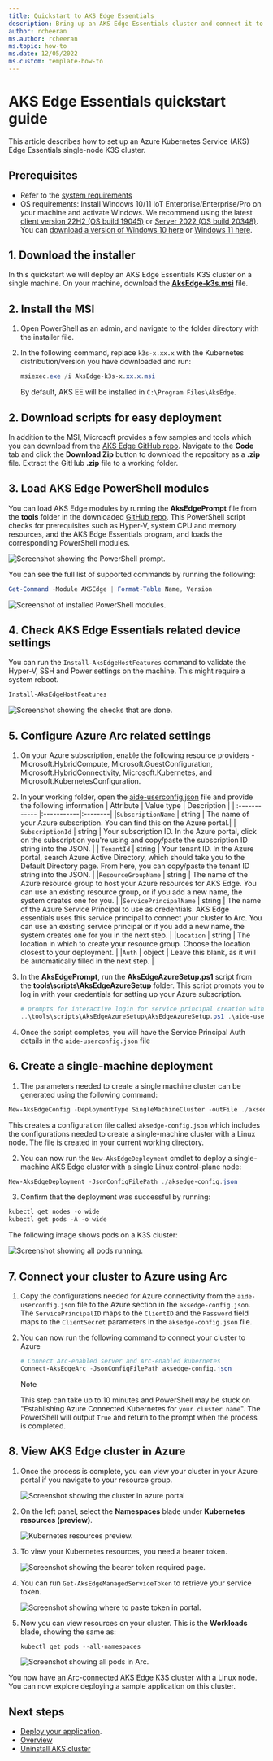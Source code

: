 ```yaml
---
title: Quickstart to AKS Edge Essentials
description: Bring up an AKS Edge Essentials cluster and connect it to Arc. 
author: rcheeran
ms.author: rcheeran
ms.topic: how-to
ms.date: 12/05/2022
ms.custom: template-how-to
---
```


# AKS Edge Essentials quickstart guide

This article describes how to set up an Azure Kubernetes Service (AKS) Edge Essentials single-node K3S cluster.

## Prerequisites

- Refer to the [system requirements](aks-edge-system-requirements.md)
- OS requirements: Install Windows 10/11 IoT Enterprise/Enterprise/Pro on your machine and activate Windows. We recommend using the latest [client version 22H2 (OS build 19045)](/windows/release-health/release-information) or [Server 2022 (OS build 20348)](/windows/release-health/windows-server-release-info). You can [download a version of Windows 10 here](https://www.microsoft.com/software-download/windows10) or [Windows 11 here](https://www.microsoft.com/software-download/windows11).

## 1. Download the installer

In this quickstart we will deploy an AKS Edge Essentials K3S cluster on a single machine. On your machine, download the [**AksEdge-k3s.msi**](https://aka.ms/aks-edge/k3s-msi) file.

## 2. Install the MSI

1. Open PowerShell as an admin, and navigate to the folder directory with the installer file.

2. In the following command, replace `k3s-x.xx.x` with the Kubernetes distribution/version you have downloaded and run:

    ```powershell
    msiexec.exe /i AksEdge-k3s-x.xx.x.msi
    ```

    By default, AKS EE will be installed in `C:\Program Files\AksEdge`.

## 2. Download scripts for easy deployment

In addition to the MSI, Microsoft provides a few samples and tools which you can download from the [AKS Edge GitHub repo](https://github.com/Azure/AKS-Edge). Navigate to the **Code** tab and click the **Download Zip** button to download the repository as a **.zip** file. Extract the GitHub **.zip** file to a working folder.

## 3. Load AKS Edge PowerShell modules

You can load AKS Edge modules by running the **AksEdgePrompt** file from the **tools** folder in the downloaded [GitHub repo](https://github.com/Azure/AKS-Edge/blob/main/tools/AksEdgePrompt.cmd). This PowerShell script checks for prerequisites such as Hyper-V, system CPU and memory resources, and the AKS Edge Essentials program, and loads the corresponding PowerShell modules.

![Screenshot showing the PowerShell prompt.](./media/aks-edge/aksedge-prompt.png)

You can see the full list of supported commands by running the following:

```powershell
Get-Command -Module AKSEdge | Format-Table Name, Version
```

![Screenshot of installed PowerShell modules.](media/aks-edge/aks-edge-prompt-get-module.png)

## 4. Check AKS Edge Essentials related device settings

You can run the `Install-AksEdgeHostFeatures` command to validate the Hyper-V, SSH and Power settings on the machine. This might require a system reboot.

```powershell
Install-AksEdgeHostFeatures
```

![Screenshot showing the checks that are done.](media/aks-edge/aks-edge-prompt-install-host.png)

## 5. Configure Azure Arc related settings

1. On your Azure subscription, enable the following resource providers - Microsoft.HybridCompute, Microsoft.GuestConfiguration, Microsoft.HybridConnectivity, Microsoft.Kubernetes, and Microsoft.KubernetesConfiguration.
2. In your working folder, open the [aide-userconfig.json](https://github.com/Azure/AKS-Edge/blob/main/tools/aide-userconfig.json) file and provide the following information
    | Attribute | Value type      |  Description |
    | :------------ |:-----------|:--------|
    |`SubscriptionName` | string | The name of your Azure subscription. You can find this on the Azure portal.|
    | `SubscriptionId` | string | Your subscription ID. In the Azure portal, click on the subscription you're using and copy/paste the subscription ID string into the JSON. |
    | `TenantId` | string | Your tenant ID. In the Azure portal, search Azure Active Directory, which should take you to the Default Directory page. From here, you can copy/paste the tenant ID string into the JSON. |
    |`ResourceGroupName` | string | The name of the Azure resource group to host your Azure resources for AKS Edge. You can use an existing resource group, or if you add a new name, the system creates one for you. |
    |`ServicePrincipalName` | string | The name of the Azure Service Principal to use as credentials. AKS Edge essentials uses this service principal to connect your cluster to Arc. You can use an existing service principal or if you add a new name, the system creates one for you in the next step. |
    |`Location` | string | The location in which to create your resource group. Choose the location closest to your deployment. |
    |`Auth` | object | Leave this blank, as it will be automatically filled in the next step. |

3. In the **AksEdgePrompt**, run the **AksEdgeAzureSetup.ps1** script from the **tools\scripts\AksEdgeAzureSetup** folder. This script prompts you to log in with your credentials for setting up your Azure subscription.

    ```powershell
    # prompts for interactive login for service principal creation with Contributor role at resource group level
    ..\tools\scripts\AksEdgeAzureSetup\AksEdgeAzureSetup.ps1 .\aide-userconfig.json -spContributorRole
    ```

4. Once the script completes, you will have the Service Principal Auth details in the `aide-userconfig.json` file

## 6. Create a single-machine deployment

1. The parameters needed to create a single machine cluster can be generated using the following command:

```powershell
New-AksEdgeConfig -DeploymentType SingleMachineCluster -outFile ./aksedge-config.json
```

This creates a configuration file called `aksedge-config.json` which includes the configurations needed to create a single-machine cluster with a Linux node. The file is created in your current working directory.

2. You can now run the `New-AksEdgeDeployment` cmdlet to deploy a single-machine AKS Edge cluster with a single Linux control-plane node:

```PowerShell
New-AksEdgeDeployment -JsonConfigFilePath ./aksedge-config.json
```

3. Confirm that the deployment was successful by running:

```powershell
kubectl get nodes -o wide
kubectl get pods -A -o wide
```

The following image shows pods on a K3S cluster:

![Screenshot showing all pods running.](./media/aks-edge/all-pods-running.png)

## 7. Connect your cluster to Azure using Arc

1. Copy the configurations needed for Azure connectivity from the `aide-userconfig.json` file to the Azure section in the `aksedge-config.json`. The `ServicePrincipalID` maps to the `ClientID` and the `Password` field maps to the `ClientSecret` parameters in the `aksedge-config.json` file.
2. You can now run the following command to connect your cluster to Azure

    ```powershell
   # Connect Arc-enabled server and Arc-enabled kubernetes
   Connect-AksEdgeArc -JsonConfigFilePath aksedge-config.json
   ```

    > [!NOTE]
    > This step can take up to 10 minutes and PowerShell may be stuck on "Establishing Azure Connected Kubernetes for `your cluster name`". The PowerShell will output `True` and return to the prompt when the process is completed.

## 8. View AKS Edge cluster in Azure

1. Once the process is complete, you can view your cluster in your Azure portal if you navigate to your resource group.

   ![Screenshot showing the cluster in azure portal](media/aks-edge/cluster-in-az-portal.png)

2. On the left panel, select the **Namespaces** blade under **Kubernetes resources (preview)**.

   ![Kubernetes resources preview.](media/aks-edge/kubernetes-resources-preview.png)

3. To view your Kubernetes resources, you need a bearer token.

   ![Screenshot showing the bearer token required page.](media/aks-edge/bearer-token-required.png)

4. You can run `Get-AksEdgeManagedServiceToken` to retrieve your service token.

   ![Screenshot showing where to paste token in portal.](media/aks-edge/bearer-token-in-portal.png)

5. Now you can view resources on your cluster. This is the **Workloads** blade, showing the same as:

    ```powershell
    kubectl get pods --all-namespaces
    ```

    ![Screenshot showing all pods in Arc.](media/aks-edge/all-pods-in-arc.png)

You now have an Arc-connected AKS Edge K3S cluster with a Linux node. You can now explore deploying a sample application on this cluster.

## Next steps

- [Deploy your application](aks-edge-howto-deploy-app.md).
- [Overview](aks-edge-overview.md)
- [Uninstall AKS cluster](aks-edge-howto-uninstall.md)
